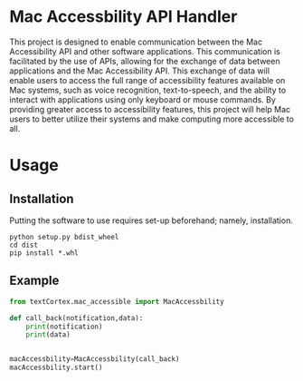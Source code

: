 # Mac Accessbility API Handler
This project is designed to enable communication between the Mac Accessibility API and other software applications. This communication is facilitated by the use of APIs, allowing for the exchange of data between applications and the Mac Accessibility API. This exchange of data will enable users to access the full range of accessibility features available on Mac systems, such as voice recognition, text-to-speech, and the ability to interact with applications using only keyboard or mouse commands. By providing greater access to accessibility features, this project will help Mac users to better utilize their systems and make computing more accessible to all.

# Usage
## Installation

Putting the software to use requires set-up beforehand; namely, installation.

```
python setup.py bdist_wheel
cd dist
pip install *.whl
```

## Example

```py
from textCortex.mac_accessible import MacAccessbility

def call_back(notification,data):
    print(notification)
    print(data)


macAccessbility=MacAccessbility(call_back)
macAccessbility.start()

```